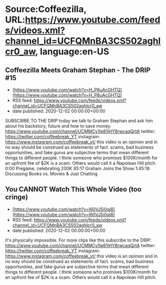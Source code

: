 # Source:Coffeezilla, URL:https://www.youtube.com/feeds/videos.xml?channel_id=UCFQMnBA3CS502aghlcr0_aw, language:en-US

## Coffeezilla Meets Graham Stephan - The DRIP #15
 - [https://www.youtube.com/watch?v=H_P8uAcGHTQ](https://www.youtube.com/watch?v=H_P8uAcGHTQ)
 - RSS feed: https://www.youtube.com/feeds/videos.xml?channel_id=UCFQMnBA3CS502aghlcr0_aw
 - date published: 2020-12-02 00:00:00+00:00

SUBSCRIBE TO THE DRIP
today we talk to Graham Stephan and ask him about his backstory, future and how to save money.
https://www.youtube.com/channel/UCMMCy1le81jHY8rwcaqQrtA
twitter: https://twitter.com/coffeebreak_YT
instagram: https://www.instagram.com/coffeebreak_yt/
this video is an opinion and in no way should be construed as statements of fact. scams, bad business opportunities, and fake gurus are subjective terms that mean different things to different people. I think someone who promises $100K/month for an upfront fee of $2K is a scam. Others would call it a Napolean Hill pitch.
0:00 Pregame, celebrating 200K
45:17 Graham Joins the Show
1:45:18 Discussing Books vs. Movies & Just Chatting

## You CANNOT Watch This Whole Video (too cringe)
 - [https://www.youtube.com/watch?v=I60VJ5i0qj8](https://www.youtube.com/watch?v=I60VJ5i0qj8)
 - RSS feed: https://www.youtube.com/feeds/videos.xml?channel_id=UCFQMnBA3CS502aghlcr0_aw
 - date published: 2020-12-02 00:00:00+00:00

it's physically impossible.
For more clips like this subscribe to the DRIP: https://www.youtube.com/channel/UCMMCy1le81jHY8rwcaqQrtA
twitter: https://twitter.com/coffeebreak_YT
instagram: https://www.instagram.com/coffeebreak_yt/
this video is an opinion and in no way should be construed as statements of fact. scams, bad business opportunities, and fake gurus are subjective terms that mean different things to different people. I think someone who promises $100K/month for an upfront fee of $2K is a scam. Others would call it a Napolean Hill pitch.

